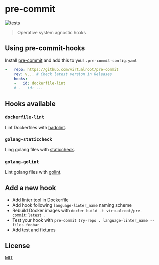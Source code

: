 # pre-commit
![tests](https://github.com/virtualroot/pre-commit/workflows/tests/badge.svg)

> Operative system agnostic hooks

## Using pre-commit-hooks

Install [pre-commit](https://pre-commit.com/#installation) and add this to your `.pre-commit-config.yaml`

```yaml
-   repo: https://github.com/virtualroot/pre-commit
    rev: v... # Check latest version in Releases
    hooks:
    -   id: dockerfile-lint
    # -   id: ...
```
## Hooks available

### `dockerfile-lint`
Lint Dockerfiles with [hadolint](https://github.com/hadolint/hadolint).

### `golang-staticcheck`
Ling golang files with [staticcheck](https://staticcheck.io/).

### `golang-golint`
Lint golang files with [golint](https://github.com/golang/lint/).

## Add a new hook

* Add linter tool in Dockerfile
* Add hook following `language-linter_name` naming scheme
* Rebuild Docker images with `docker build -t virtualroot/pre-commit:latest .`
* Test your hook with `pre-commit try-repo . language-linter_name --files foobar`
* Add test and fixtures

## License

[MIT](https://tldrlegal.com/license/mit-license)
